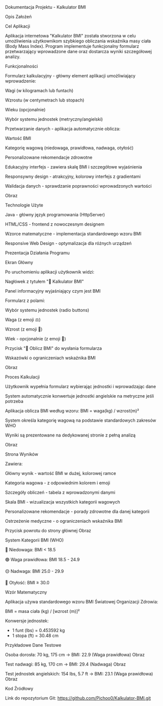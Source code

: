 Dokumentacja Projektu - Kalkulator BMI 

 Opis Założeń 

Cel Aplikacji 

Aplikacja internetowa "Kalkulator BMI" została stworzona w celu umożliwienia użytkownikom szybkiego obliczania wskaźnika masy ciała (Body Mass Index). Program implementuje funkcjonalny formularz przetwarzający wprowadzone dane oraz dostarcza wyniki szczegółowej analizy. 

Funkcjonalności 

Formularz kalkulacyjny - główny element aplikacji umożliwiający wprowadzenie:  

Wagi (w kilogramach lub funtach) 

Wzrostu (w centymetrach lub stopach) 

Wieku (opcjonalnie) 

Wybór systemu jednostek (metryczny/angielski) 

Przetwarzanie danych - aplikacja automatycznie oblicza:  

Wartość BMI 

Kategorię wagową (niedowaga, prawidłowa, nadwaga, otyłość) 

Personalizowane rekomendacje zdrowotne 

Edukacyjny interfejs - zawiera skalę BMI i szczegółowe wyjaśnienia 

Responsywny design - atrakcyjny, kolorowy interfejs z gradientami 

Walidacja danych - sprawdzanie poprawności wprowadzonych wartości 
 
Obraz 
 

Technologie Użyte 

Java - główny język programowania (HttpServer) 

HTML/CSS - frontend z nowoczesnym designem 

Wzorce matematyczne - implementacja standardowego wzoru BMI 

Responsive Web Design - optymalizacja dla różnych urządzeń 

 Prezentacja Działania Programu 

Ekran Główny 

Po uruchomieniu aplikacji użytkownik widzi: 

Nagłówek z tytułem "💪 Kalkulator BMI" 

Panel informacyjny wyjaśniający czym jest BMI 

Formularz z polami:  

Wybór systemu jednostek (radio buttons) 

Waga (z emoji ⚖️) 

Wzrost (z emoji 📐) 

Wiek - opcjonalnie (z emoji 🎂) 

Przycisk "🧮 Oblicz BMI" do wysłania formularza 

Wskazówki o ograniczeniach wskaźnika BMI 
 
Obraz 

Proces Kalkulacji 

Użytkownik wypełnia formularz wybierając jednostki i wprowadzając dane 

System automatycznie konwertuje jednostki angielskie na metryczne jeśli potrzeba 

Aplikacja oblicza BMI według wzoru: BMI = waga(kg) / wzrost(m)² 

System określa kategorię wagową na podstawie standardowych zakresów WHO 

Wyniki są prezentowane na dedykowanej stronie z pełną analizą 
 
Obraz 

Strona Wyników 

Zawiera: 

Główny wynik - wartość BMI w dużej, kolorowej ramce 

Kategoria wagowa - z odpowiednim kolorem i emoji 

Szczegóły obliczeń - tabela z wprowadzonymi danymi 

Skala BMI - wizualizacja wszystkich kategorii wagowych 

Personalizowane rekomendacje - porady zdrowotne dla danej kategorii 

Ostrzeżenie medyczne - o ograniczeniach wskaźnika BMI 

Przycisk powrotu do strony głównej 
Obraz 

System Kategorii BMI (WHO) 

🔵 Niedowaga: BMI < 18.5 

🟢 Waga prawidłowa: BMI 18.5 - 24.9 

🟡 Nadwaga: BMI 25.0 - 29.9 

🔴 Otyłość: BMI ≥ 30.0 

Wzór Matematyczny 

Aplikacja używa standardowego wzoru BMI Światowej Organizacji Zdrowia: 

BMI = masa ciała (kg) / [wzrost (m)]² 
 
Konwersje jednostek: 
- 1 funt (lbs) = 0.453592 kg 
- 1 stopa (ft) = 30.48 cm 
  

 Przykładowe Dane Testowe 

Osoba dorosła: 70 kg, 175 cm → BMI: 22.9 (Waga prawidłowa) 
Obraz 

Test nadwagi: 85 kg, 170 cm → BMI: 29.4 (Nadwaga) 
Obraz 

Test jednostek angielskich: 154 lbs, 5.7 ft → BMI: 23.1 (Waga prawidłowa) 
Obraz 

 Kod Źródłowy 

Link do repozytorium Git: https://github.com/Pichoo0/Kalkulator-BMI.git 

 

 
  

 
